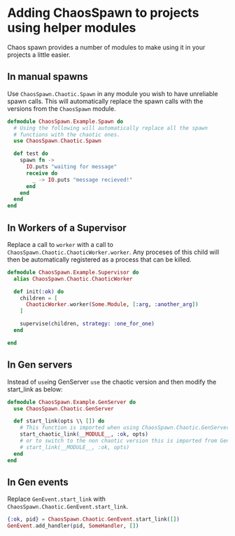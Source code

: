 # Adding ChaosSpawn to projects using helper modules
Chaos spawn provides a number of modules to make using it in your projects
a little easier.

## In manual spawns
Use ```ChaosSpawn.Chaotic.Spawn``` in any module you wish to
have unreliable spawn calls. This will automatically replace the spawn calls
with the versions from the ```ChaosSpawn``` module.
``` elixir
defmodule ChaosSpawn.Example.Spawn do
  # Using the following will automatically replace all the spawn
  # functions with the chaotic ones.
  use ChaosSpawn.Chaotic.Spawn

  def test do
    spawn fn ->
      IO.puts "waiting for message"
      receive do
        _ -> IO.puts "message recieved!"
      end
    end
  end
end
```

## In Workers of a Supervisor
Replace a call to ```worker``` with a call to ```ChaosSpawn.Chaotic.ChaoticWorker.worker```.
Any proceses of this child will then be automatically registered as a process that can be killed.

``` elixir
defmodule ChaosSpawn.Example.Supervisor do
  alias ChaosSpawn.Chaotic.ChaoticWorker

  def init(:ok) do
    children = [
      ChaoticWorker.worker(Some.Module, [:arg, :another_arg])
    ]

    supervise(children, strategy: :one_for_one)
  end

end
```

## In Gen servers
Instead of ```use```ing GenServer ```use``` the chaotic version and then
modify the start_link as below:  
```elixir
defmodule ChaosSpawn.Example.GenServer do
  use ChaosSpawn.Chaotic.GenServer

  def start_link(opts \\ []) do
    # This function is imported when using ChaosSpawn.Chaotic.GenServer
    start_chaotic_link(__MODULE__, :ok, opts)
    # or to switch to the non chaotic version this is imported from GenServer:
    # start_link(__MODULE__, :ok, opts)
  end
end
```

## In Gen events
Replace ```GenEvent.start_link``` with ```ChaosSpawn.Chaotic.GenEvent.start_link```.
```elixir
{:ok, pid} = ChaosSpawn.Chaotic.GenEvent.start_link([])
GenEvent.add_handler(pid, SomeHandler, [])
```

